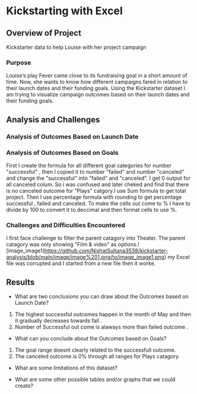 # Kickstarting with Excel

## Overview of Project
Kickstarter data to help Louise with her project campaign

### Purpose
Louise’s play Fever came close to its fundraising goal in a short amount of time. Now, she wants to know how different campaigns fared in relation to their launch dates and their funding goals. Using the Kickstarter dataset I am trying to  visualize campaign outcomes based on their launch dates and their funding goals.

## Analysis and Challenges

### Analysis of Outcomes Based on Launch Date

### Analysis of Outcomes Based on Goals
First I create the formula for all different goal categories for number "successful" , then I copied it to number "failed" and number "canceled" and change the "successful" into "failed" and 
"canceled". I get 0 output for all canceled colum. So i was confused and later cheked and find that there is no canceled outcome for "Plays" catgory.I  use Sum formula to get total project. Then I use percentage formula with rounding to get percentage successful , failed and canceled. To make the cells out come to % I have to divide by 100 to convert it to deccimal and then format cells to use %.

### Challenges and Difficulties Encountered
I first face challenge to filter the parent catagory into Theater. The parent catagory was only showing "Film & video" as options.![image_image1(https://github.com/NishatSultana3538/kickstarter-analysis/blob/main/image/image%201.png/to/image_image1.png)   my Excel file was corrupted and I started from a new file then it worke. 

## Results

- What are two conclusions you can draw about the Outcomes based on Launch Date?
1. The highest successful outcomes happen in the month of May and then it gradually decreases towards fall .
2. Number of Successful out come is alaways more than failed outcome . 



- What can you conclude about the Outcomes based on Goals?
1. The goal range doesnt clearly related to the successfull outcome.
2. The canceled outcome is 0% through all ranges for Plays catagory.


- What are some limitations of this dataset?

- What are some other possible tables and/or graphs that we could create?
